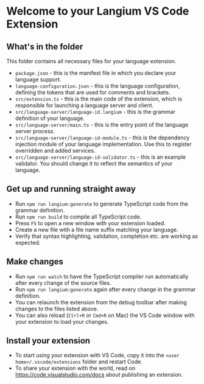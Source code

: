 # Welcome to your Langium VS Code Extension

## What's in the folder

This folder contains all necessary files for your language extension.
 * `package.json` - this is the manifest file in which you declare your language support.
 * `language-configuration.json` - this is the language configuration, defining the tokens that are used for comments and brackets.
 * `src/extension.ts` - this is the main code of the extension, which is responsible for launching a language server and client.
 * `src/language-server/language-id.langium` - this is the grammar definition of your language.
 * `src/language-server/main.ts` - this is the entry point of the language server process.
 * `src/language-server/language-id-module.ts` - this is the dependency injection module of your language implementation. Use this to register overridden and added services.
 * `src/language-server/language-id-validator.ts` - this is an example validator. You should change it to reflect the semantics of your language.

## Get up and running straight away

 * Run `npm run langium:generate` to generate TypeScript code from the grammar definition.
 * Run `npm run build` to compile all TypeScript code.
 * Press `F5` to open a new window with your extension loaded.
 * Create a new file with a file name suffix matching your language.
 * Verify that syntax highlighting, validation, completion etc. are working as expected.

## Make changes

 * Run `npm run watch` to have the TypeScript compiler run automatically after every change of the source files.
 * Run `npm run langium:generate` again after every change in the grammar definition.
 * You can relaunch the extension from the debug toolbar after making changes to the files listed above.
 * You can also reload (`Ctrl+R` or `Cmd+R` on Mac) the VS Code window with your extension to load your changes.

## Install your extension

* To start using your extension with VS Code, copy it into the `<user home>/.vscode/extensions` folder and restart Code.
* To share your extension with the world, read on https://code.visualstudio.com/docs about publishing an extension.
